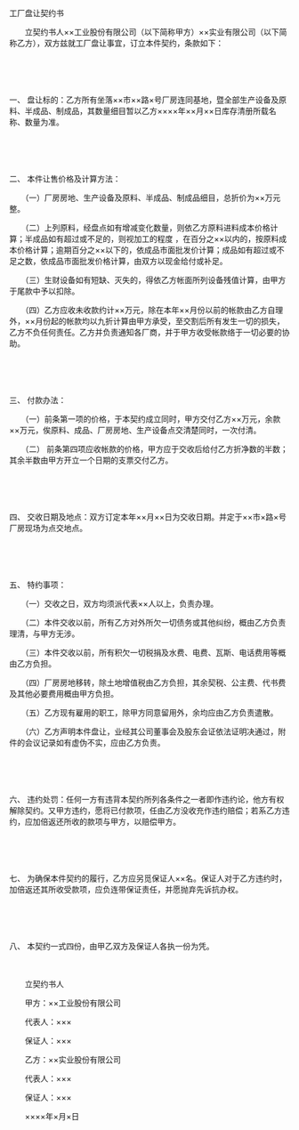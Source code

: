 



工厂盘让契约书



 

　　立契约书人××工业股份有限公司（以下简称甲方）××实业有限公司（以下简称乙方），双方兹就工厂盘让事宜，订立本件契约，条款如下： 

　　

　　

一、
盘让标的：乙方所有坐落××市××路×号厂房连同基地，暨全部生产设备及原料、半成品、制成品，其数量细目暂以乙方××××年××月××日库存清册所载名称、数量为准。 

　　

　　

二、
本件让售价格及计算方法： 

　　（一）厂房房地、生产设备及原料、半成品、制成品细目，总折价为××万元整。 

　　（二）上列原料，经盘点如有增减变化数量，则依乙方原料进料成本价格计算；半成品如有超过或不足的，则视加工的程度 ，在百分之××以内的，按原料成本价格计算；逾期百分之××以下的，依成品市面批发价计算；成品如有超过或不足之数，依成品市面批发价格计算，由双方以现金给付或补足。 

　　（三）生财设备如有短缺、灭失的，得依乙方帐面所列设备残值计算，由甲方于尾款中予以扣除。 

　　（四）乙方应收未收款约计××万元，除在本年××月份以前的帐款由乙方自理外，××月份起的帐款均以九折计算由甲方承受，至交割后所有发生一切的损失，乙方不负任何责任。乙方并负责通知各厂商，并于甲方收受帐款络于一切必要的协助。 

　　

　　

三、
付款办法： 

　　（一）前条第一项的价格，于本契约成立同时，甲方交付乙方××万元，余款××万元，俟原料、成品、厂房房地、生产设备点交清楚同时，一次付清。 

　　（二） 前条第四项应收帐款的价格，甲方应于交收后给付乙方折净数的半数；其余半数由甲方开立一个日期的支票交付乙方。 

　　

　　

四、
交收日期及地点：双方订定本年××月××日为交收日期。并定于××市×路×号厂房现场为点交地点。 

　　

　　

五、
特约事项： 

　　（一）交收之日，双方均须派代表××人以上，负责办理。 

　　（二）本件交收以前，所有乙方对外所欠一切债务或其他纠纷，概由乙方负责理清，与甲方无涉。 

　　（三）本件交收以前，所有积欠一切税捐及水费、电费、瓦斯、电话费用等概由乙方负担。 

　　（四）厂房房地移转，除土地增值税由乙方负担，其余契税、公主费、代书费及其他必要费用概由甲方负担。 

　　（五）乙方现有雇用的职工，除甲方同意留用外，余均应由乙方负责遣散。 

　　（六）乙方声明本件盘让，业经其公司董事会及股东会证依法证明决通过，附件的会议记录如有虚伪不实，应由乙方负责。 

　　

　　

六、
违约处罚：任何一方有违背本契约所列各条件之一者即作违约论，他方有权解除契约。又甲方违约，愿将已付款项，任由乙方没收充作违约赔偿；若系乙方违约，应加倍返还所收的款项与甲方，以赔偿甲方。 

　　

　　

七、
为确保本件契约的履行，乙方应另觅保证人××名。保证人对于乙方违约时，加倍返还其所收受款项，应负连带保证责任，并愿抛弃先诉抗办权。 

　　

　　

八、
本契约一式四份，由甲乙双方及保证人各执一份为凭。 　　

　　

　　立契约书人 

　　甲方：××工业股份有限公司 

　　代表人：×××

　　保证人：×××　　

　　乙方：××实业股份有限公司 

　　代表人：×××

　　保证人：×××　　　　　　　　　　　　　　　　　　　　　　　　　

　　××××年×月×日

　　